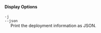 #### Display Options

`-j`  
`--json`  
&nbsp;&nbsp;&nbsp;&nbsp; Print the deployment information as JSON.
